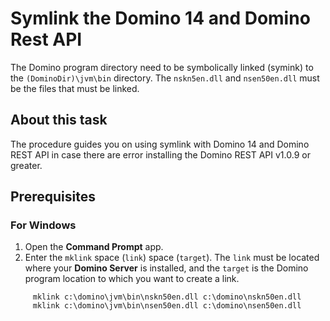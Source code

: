 # Symlink the Domino 14 and Domino Rest API

The Domino program directory need to be symbolically linked (symink) to the `(DominoDir)\jvm\bin` directory. The  `nskn5en.dll` and `nsen50en.dll` must be the files that must be linked.

## About this task

The procedure guides you on using symlink with Domino 14 and Domino REST API in case there are error installing the Domino REST API v1.0.9 or greater.

## Prerequisites

### For Windows

1. Open the **Command Prompt** app.
2. Enter the `mklink` space (`link`) space (`target`). The `link` must be located where your **Domino Server** is installed, and the `target` is the Domino program location to which you want to create a link.

```
     mklink c:\domino\jvm\bin\nskn50en.dll c:\domino\nskn50en.dll
     mklink c:\domino\jvm\bin\nsen50en.dll c:\domino\nsen50en.dll 
```
